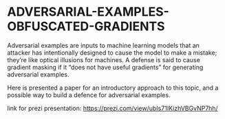 # ADVERSARIAL-EXAMPLES-OBFUSCATED-GRADIENTS
Adversarial examples are inputs to machine learning models that an attacker has intentionally
designed to cause the model to make a mistake; they’re like optical illusions for machines.
A defense is said to cause gradient masking if it “does not have useful gradients” for generating
adversarial examples.

Here is presented a paper for an introductory approach to this topic, and a possible way to build a defence for adversarial examples.

link for prezi presentation: https://prezi.com/view/ubIs71IKizhVBGvNP7hh/
